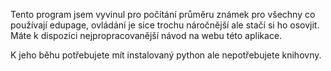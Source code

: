 Tento program jsem vyvinul pro počítání průměru známek pro všechny co používají edupage,
ovládání je sice trochu náročnější ale stačí si ho osovjit. Máte k dispozici nejpropracovanější návod na webu této aplikace.


K jeho běhu potřebujete mít instalovaný python ale nepotřebujete knihovny.
